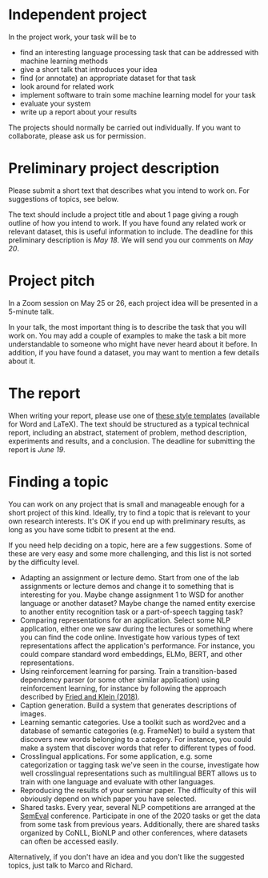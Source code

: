 # Independent project

In the project work, your task will be to

* find an interesting language processing task that can be addressed with machine learning methods
* give a short talk that introduces your idea
* find (or annotate) an appropriate dataset for that task
* look around for related work
* implement software to train some machine learning model for your task
* evaluate your system
* write up a report about your results

The projects should normally be carried out individually. If you want to collaborate, please ask us for permission.

# Preliminary project description

Please submit a short text that describes what you intend to work on. For suggestions of topics, see below.

The text should include a project title and about 1 page giving a rough outline of how you intend to work. If you have found any related work or relevant dataset, this is useful information to include. The deadline for this preliminary description is *May 18*. We will send you our comments on *May 20*.

# Project pitch

In a Zoom session on May 25 or 26, each project idea will be presented in a 5-minute talk.

In your talk, the most important thing is to describe the task that you will work on. You may add a couple of examples to make the task a bit more understandable to someone who might have never heard about it before. In addition, if you have found a dataset, you may want to mention a few details about it.

# The report

When writing your report, please use one of [these style templates](http://www.cse.chalmers.se/~richajo/nlp2019/files/templates.zip) (available for Word and LaTeX). The text should be structured as a typical technical report, including an abstract, statement of problem, method description, experiments and results, and a conclusion. The deadline for submitting the report is *June 19*.

# Finding a topic

You can work on any project that is small and manageable enough for a short project of this kind. Ideally, try to find a topic that is relevant to your own research interests. It's OK if you end up with preliminary results, as long as you have some tidbit to present at the end.

If you need help deciding on a topic, here are a few suggestions. Some of these are very easy and some more challenging, and this list is not sorted by the difficulty level.

* Adapting an assignment or lecture demo. Start from one of the lab assignments or lecture demos and change it to something that is interesting for you. Maybe change assignment 1 to WSD for another language or another dataset? Maybe change the named entity exercise to another entity recognition task or a part-of-speech tagging task?
* Comparing representations for an application. Select some NLP application, either one we saw during the lectures or something where you can find the code online. Investigate how various types of text representations affect the application's performance. For instance, you could compare standard word embeddings, ELMo, BERT, and other representations.
* Using reinforcement learning for parsing. Train a transition-based dependency parser (or some other similar application) using reinforcement learning, for instance by following the approach described by [Fried and Klein (2018)](https://www.aclweb.org/anthology/P18-2075.pdf).
* Caption generation. Build a system that generates descriptions of images.
* Learning semantic categories. Use a toolkit such as word2vec and a database of semantic categories (e.g. FrameNet) to build a system that discovers new words belonging to a category. For instance, you could make a system that discover words that refer to different types of food.
* Crosslingual applications. For some application, e.g. some categorization or tagging task we've seen in the course, investigate how well crosslingual representations such as multilingual BERT allows us to train with one language and evaluate with other languages.
* Reproducing the results of your seminar paper. The difficulty of this will obviously depend on which paper you have selected.
* Shared tasks. Every year, several NLP competitions are arranged at the [SemEval](http://alt.qcri.org/semeval2020/index.php?id=tasks) conference. Participate in one of the 2020 tasks or get the data from some task from previous years. Additionally, there are shared tasks organized by CoNLL, BioNLP and other conferences, where datasets can often be accessed easily. 

Alternatively, if you don't have an idea and you don't like the suggested topics, just talk to Marco and Richard. 

